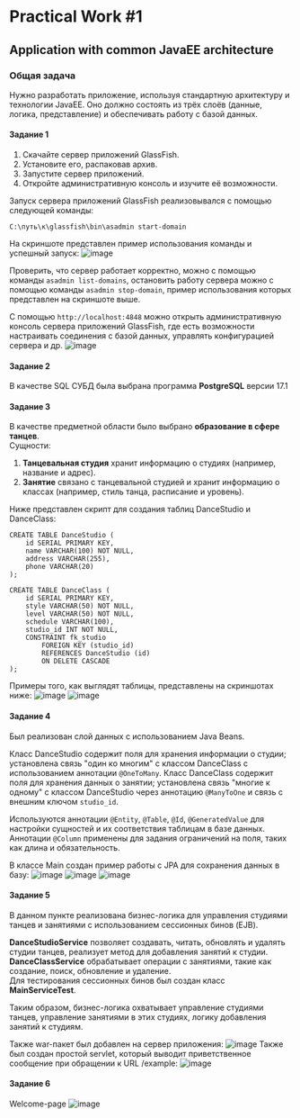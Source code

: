 # Practical Work #1
## Application with common JavaEE architecture
### Общая задача
Нужно разработать приложение, используя стандартную архитектуру и технологии JavaEE. Оно должно состоять из трёх слоёв (данные, логика, представление) и обеспечивать работу с базой данных.

#### Задание 1
1. Скачайте сервер приложений GlassFish.
2. Установите его, распаковав архив.
3. Запустите сервер приложений.
4. Откройте административную консоль и изучите её возможности.

Запуск сервера приложений GlassFish реализовывался с помощью следующей команды:
```
C:\путь\к\glassfish\bin\asadmin start-domain
```
На скриншоте представлен пример использования команды и успешный запуск:
![image](https://github.com/user-attachments/assets/fbacb6c9-6f3c-415b-9113-759540ec76d2)

Проверить, что сервер работает корректно, можно с помощью команды `asadmin list-domains`, остановить работу сервера можно с помощью команды `asadmin stop-domain`, пример использования которых представлен на скриншоте выше.

С помощью `http://localhost:4848` можно открыть административную консоль сервера приложений GlassFish, где есть возможности настраивать соединения с базой данных, управлять конфигурацией сервера и др.
![image](https://github.com/user-attachments/assets/58eaee73-c62e-447b-b215-66091c6ac76d)

#### Задание 2
В качестве SQL СУБД была выбрана программа **PostgreSQL** версии 17.1

#### Задание 3
В качестве предметной области было выбрано **образование в сфере танцев**.  
Сущности:
1. **Танцевальная студия** хранит информацию о студиях (например, название и адрес).
2. **Занятие** связано с танцевальной студией и хранит информацию о классах (например, стиль танца, расписание и уровень).

Ниже представлен скрипт для создания таблиц DanceStudio и DanceClass:
```
CREATE TABLE DanceStudio (
    id SERIAL PRIMARY KEY,
    name VARCHAR(100) NOT NULL,  
    address VARCHAR(255),   
    phone VARCHAR(20)  
);

CREATE TABLE DanceClass (
    id SERIAL PRIMARY KEY, 
    style VARCHAR(50) NOT NULL,
    level VARCHAR(50) NOT NULL,
    schedule VARCHAR(100),
    studio_id INT NOT NULL,
    CONSTRAINT fk_studio
        FOREIGN KEY (studio_id)
        REFERENCES DanceStudio (id)
        ON DELETE CASCADE
);
```
Примеры того, как выглядят таблицы, представлены на скриншотах ниже:
![image](https://github.com/user-attachments/assets/be4a2843-8b7b-40d8-b1b1-5d96b662fdae)
![image](https://github.com/user-attachments/assets/1dd89f1d-d64a-404e-8d97-c069351cb258)

#### Задание 4
Был реализован слой данных с использованием Java Beans.  

Класс DanceStudio содержит поля для хранения информации о студии; установлена связь "один ко многим" с классом DanceClass с использованием аннотации `@OneToMany`. Класс DanceClass содержит поля для хранения данных о занятии; установлена связь "многие к одному" с классом DanceStudio через аннотацию `@ManyToOne` и связь с внешним ключом `studio_id`.  

Используются аннотации `@Entity`, `@Table`, `@Id`, `@GeneratedValue` для настройки сущностей и их соответствия таблицам в базе данных. Аннотации `@Column` применены для задания ограничений на поля, таких как длина и обязательность.

В классе Main создан пример работы с JPA для сохранения данных в базу:
![image](https://github.com/user-attachments/assets/947e831b-351a-4a0a-a784-8f4b57001a19)
![image](https://github.com/user-attachments/assets/a88ef03a-7315-4e3d-9d28-be2f50f38253)
![image](https://github.com/user-attachments/assets/ccce91fb-f18f-49a5-ae22-551ee99e5d68)

#### Задание 5
В данном пункте реализована бизнес-логика для управления студиями танцев и занятиями с использованием сессионных бинов (EJB).  

**DanceStudioService** позволяет создавать, читать, обновлять и удалять студии танцев, реализует метод для добавления занятий к студии.  
**DanceClassService** обрабатывает операции с занятиями, такие как создание, поиск, обновление и удаление.  
Для тестирования сессионных бинов был создан класс **MainServiceTest**.  

Таким образом, бизнес-логика охватывает управление студиями танцев, управление занятиями в этих студиях, логику добавления занятий к студиям.  

Также war-пакет был добавлен на сервер приложения:
![image](https://github.com/user-attachments/assets/cc366fad-8aaf-46c1-abff-a9422b0c8876)
Также был создан простой servlet, который выводит приветственное сообщение при обращении к URL /example:
![image](https://github.com/user-attachments/assets/8b491f6e-998f-49b5-a553-4b950f6c66ef)

#### Задание 6

Welcome-page
![image](https://github.com/user-attachments/assets/ea5af4a6-1b90-49fe-947f-f3b1b75f87b9)


